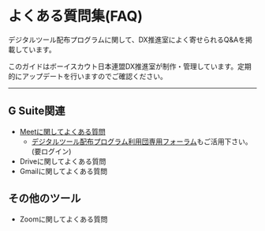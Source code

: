 # よくある質問集(FAQ)

デジタルツール配布プログラムに関して、DX推進室によく寄せられるQ&Aを掲載しています。

このガイドはボーイスカウト日本連盟DX推進室が制作・管理しています。定期的にアップデートを行いますのでご確認ください。

-------

## G Suite関連

- [Meetに関してよくある質問](web-meeting-guide/meet/GoogleMeet-faq.md)
	- [デジタルツール配布プログラム利用団専用フォーラム](https://groups.google.com/u/2/a/meet.scout.jp/g/users-group)もご活用下さい。(要ログイン)
- Driveに関してよくある質問
- Gmailに関してよくある質問

## その他のツール
- Zoomに関してよくある質問